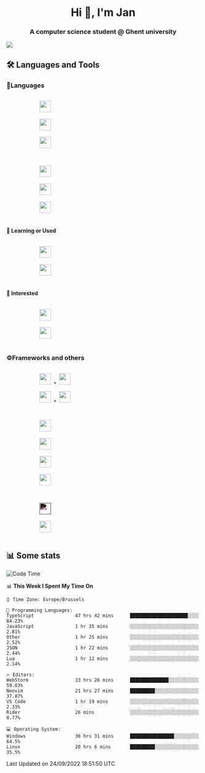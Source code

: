 <h1 align="center">Hi 👋, I'm Jan</h1>
<h3 align="center">A computer science student @ Ghent university</h3>

![](https://komarev.com/ghpvc/?username=NuttyShrimp&style=flat)

<h2>🛠️ Languages and Tools</h2>
<h3>💬Languages</h3>
<div>
    <p>
        <code>
            <img width='30px' src="https://cdn.jsdelivr.net/gh/devicons/devicon/icons/html5/html5-plain.svg">
        </code>
        <code>
            <img width='30px' src="https://cdn.jsdelivr.net/gh/devicons/devicon/icons/sass/sass-original.svg">
        </code>
        <code>
            <img width='30px' src="https://cdn.jsdelivr.net/gh/devicons/devicon/icons/javascript/javascript-plain.svg">
        </code>
    </p>
    <p>
        <code>
            <img width='30px' src="https://cdn.jsdelivr.net/gh/devicons/devicon/icons/typescript/typescript-plain.svg">
        </code>
        <code>
            <img width='30px' src="https://cdn.jsdelivr.net/gh/devicons/devicon/icons/lua/lua-plain-wordmark.svg">
        </code>
        <code>
            <img width='30px' src="https://cdn.jsdelivr.net/gh/devicons/devicon/icons/python/python-original.svg">
        </code>
    </p>
    <h4>🏫 Learning or Used</h4>
    <p>
        <code>
            <img width='30px' src="https://cdn.jsdelivr.net/gh/devicons/devicon/icons/go/go-original-wordmark.svg">
        </code>
        <code>
            <img width='30px' src="https://cdn.jsdelivr.net/gh/devicons/devicon/icons/java/java-original.svg">
        </code>
    </p>
    <h4>💭 Interested</h4>
    <p>
        <code>
            <img width='30px' src="https://cdn.jsdelivr.net/gh/devicons/devicon/icons/csharp/csharp-original.svg">
        </code>
        <code>
            <img width='30px' src="https://cdn.jsdelivr.net/gh/devicons/devicon/icons/rust/rust-plain.svg">
        </code>
    </p>
</div>
<h3>⚙️Frameworks and others</h3>
<div>
    <p>
        <code>
            <img width='30px' src="https://cdn.jsdelivr.net/gh/devicons/devicon/icons/react/react-original.svg"> + <img width='30px' src="https://cdn.jsdelivr.net/gh/devicons/devicon/icons/typescript/typescript-plain.svg">
        </code>
        <code>
            <img width='30px' src="https://cdn.jsdelivr.net/gh/devicons/devicon/icons/vuejs/vuejs-original.svg"> + <img width='30px' src="https://cdn.jsdelivr.net/gh/devicons/devicon/icons/typescript/typescript-plain.svg">
        </code>
    </p>
    <p>
        <code>
            <img width='30px' src="https://cdn.jsdelivr.net/gh/devicons/devicon/icons/nodejs/nodejs-plain.svg">
        </code>
        <code>
            <img width='30px' src="https://cdn.jsdelivr.net/gh/devicons/devicon/icons/mysql/mysql-original.svg">
        </code>
        <code>
            <img width='30px' src="https://cdn.jsdelivr.net/gh/devicons/devicon/icons/postgresql/postgresql-original.svg">
        </code>
        <code>
            <img width='30px' src="https://cdn.jsdelivr.net/gh/devicons/devicon/icons/docker/docker-original.svg">
        </code>
    </p>
        <code>
            <img width='30px' style='filter:invert(1)' src="https://simpleicons.org/icons/intellijidea.svg">
        </code>
        <code>
            <img width='30px' src="https://cdn.jsdelivr.net/gh/devicons/devicon/icons/vscode/vscode-original.svg">
        </code>
    <p>
</div>

<h2>📊 Some stats</h2>

<!--START_SECTION:waka-->
![Code Time](http://img.shields.io/badge/Code%20Time-1%2C769%20hrs%2045%20mins-blue)

📊 **This Week I Spent My Time On** 

```text
⌚︎ Time Zone: Europe/Brussels

💬 Programming Languages: 
TypeScript               47 hrs 42 mins      █████████████████████░░░░   84.23% 
JavaScript               1 hr 35 mins        ░░░░░░░░░░░░░░░░░░░░░░░░░   2.81% 
Other                    1 hr 25 mins        ░░░░░░░░░░░░░░░░░░░░░░░░░   2.52% 
JSON                     1 hr 22 mins        ░░░░░░░░░░░░░░░░░░░░░░░░░   2.44% 
Lua                      1 hr 12 mins        ░░░░░░░░░░░░░░░░░░░░░░░░░   2.14%

🔥 Editors: 
WebStorm                 33 hrs 26 mins      ██████████████░░░░░░░░░░░   59.03% 
Neovim                   21 hrs 27 mins      █████████░░░░░░░░░░░░░░░░   37.87% 
VS Code                  1 hr 19 mins        ░░░░░░░░░░░░░░░░░░░░░░░░░   2.33% 
Rider                    26 mins             ░░░░░░░░░░░░░░░░░░░░░░░░░   0.77%

💻 Operating System: 
Windows                  36 hrs 31 mins      ████████████████░░░░░░░░░   64.5% 
Linux                    20 hrs 6 mins       █████████░░░░░░░░░░░░░░░░   35.5%

```


 Last Updated on 24/09/2022 18:51:50 UTC
<!--END_SECTION:waka-->